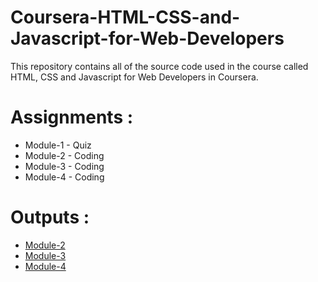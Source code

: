 # Coursera-HTML-CSS-and-Javascript-for-Web-Developers

This repository contains all of the source code used in the course called HTML, CSS and Javascript for Web Developers in Coursera.


# Assignments :

* Module-1 - Quiz 
* Module-2 - Coding
* Module-3 - Coding
* Module-4 - Coding


# Outputs :

* [Module-2](https://malakay98.github.io/HTML-CSS-JAVASCRIPT-FOR-WEB-DEVELOPERS/Assignments/module2/index.html)
* [Module-3](https://malakay98.github.io/HTML-CSS-JAVASCRIPT-FOR-WEB-DEVELOPERS/Assignments/module3/index.html)
* [Module-4](https://malakay98.github.io/HTML-CSS-JAVASCRIPT-FOR-WEB-DEVELOPERS/Assignments/module4/index.html)

